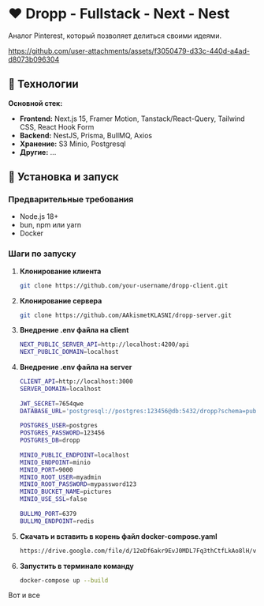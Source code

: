 # ❤️ Dropp - Fullstack - Next - Nest

Аналог Pinterest, который позволяет делиться своими идеями.

https://github.com/user-attachments/assets/f3050479-d33c-440d-a4ad-d8073b096304

## 🚀 Технологии

**Основной стек:**
- **Frontend:** Next.js 15, Framer Motion, Tanstack/React-Query, Tailwind CSS, React Hook Form
- **Backend:** NestJS, Prisma, BullMQ, Axios
- **Хранение:** S3 Minio, Postgresql
- **Другие:** ...

## 🔧 Установка и запуск

### Предварительные требования
- Node.js 18+
- bun, npm или yarn
- Docker

### Шаги по запуску

1. **Клонирование клиента**
   ```bash
   git clone https://github.com/your-username/dropp-client.git

2. **Клонирование сервера**
   ```bash
   git clone https://github.com/AAkismetKLASNI/dropp-server.git
   
3. **Внедрение .env файла на client**
   ```bash
   NEXT_PUBLIC_SERVER_API=http://localhost:4200/api
   NEXT_PUBLIC_DOMAIN=localhost
4. **Внедрение .env файла на server**
   ```bash
   CLIENT_API=http://localhost:3000
   SERVER_DOMAIN=localhost
    
   JWT_SECRET=7654qwe
   DATABASE_URL='postgresql://postgres:123456@db:5432/dropp?schema=public'
    
   POSTGRES_USER=postgres
   POSTGRES_PASSWORD=123456
   POSTGRES_DB=dropp
    
   MINIO_PUBLIC_ENDPOINT=localhost
   MINIO_ENDPOINT=minio
   MINIO_PORT=9000
   MINIO_ROOT_USER=myadmin
   MINIO_ROOT_PASSWORD=mypassword123
   MINIO_BUCKET_NAME=pictures
   MINIO_USE_SSL=false
    
   BULLMQ_PORT=6379
   BULLMQ_ENDPOINT=redis
5. **Скачать и вставить в корень файл docker-compose.yaml**
   ```bash
   https://drive.google.com/file/d/12eDf6akr9EvJ0MDL7Fq3thCtfLkAo8lH/view?usp=drive_link
6. **Запустить в терминале команду**
   ```bash
   docker-compose up --build

Вот и все
    
  

  
